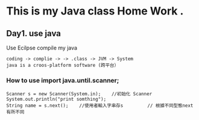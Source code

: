 # This is my Java class Home Work . 
## Day1. use java
Use Ecilpse compile my java
	
	coding -> complie -> -> .class -> JVM -> System 
	java is a croos-platform software (跨平台）

### How to use import java.until.scanner;

	Scanner s = new Scanner(System.in);    //初始化 Scanner
	System.out.println("print somthing"); 
	String name = s.next();    //使用者輸入字串存s         // 根據不同型態next有所不同
    			 
